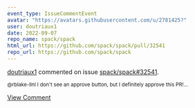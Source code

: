 ```yaml
---
event_type: IssueCommentEvent
avatar: "https://avatars.githubusercontent.com/u/2781425?"
user: doutriaux1
date: 2022-09-07
repo_name: spack/spack
html_url: https://github.com/spack/spack/pull/32541
repo_url: https://github.com/spack/spack
---
```


<a href='https://github.com/doutriaux1' target='_blank'>doutriaux1</a> commented on issue <a href='https://github.com/spack/spack/pull/32541' target='_blank'>spack/spack#32541</a>.

<small>@rblake-llnl I don't see an approve button, but I definitely approve this PR!...</small>

<a href='https://github.com/spack/spack/pull/32541' target='_blank'>View Comment</a>
